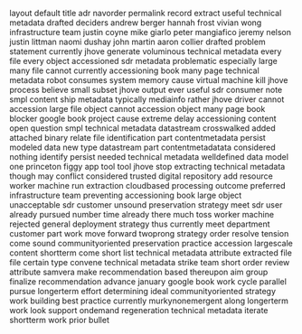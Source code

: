 layout default title adr navorder permalink record extract useful technical metadata drafted deciders andrew berger hannah frost vivian wong infrastructure team justin coyne mike giarlo peter mangiafico jeremy nelson justin littman naomi dushay john martin aaron collier drafted problem statement currently jhove generate voluminous technical metadata every file every object accessioned sdr metadata problematic especially large many file cannot currently accessioning book many page technical metadata robot consumes system memory cause virtual machine kill jhove process believe small subset jhove output ever useful sdr consumer note smpl content ship metadata typically mediainfo rather jhove driver cannot accession large file object cannot accession object many page book blocker google book project cause extreme delay accessioning content open question smpl technical metadata datastream crosswalked added attached binary relate file identification part contentmetadata persist modeled data new type datastream part contentmetadatata considered nothing identify persist needed technical metadata welldefined data model one princeton figgy app tool tool jhove stop extracting technical metadata though may conflict considered trusted digital repository add resource worker machine run extraction cloudbased processing outcome preferred infrastructure team preventing accessioning book large object unacceptable sdr customer unsound preservation strategy meet sdr user already pursued number time already there much toss worker machine rejected general deployment strategy thus currently meet department customer part work move forward twoprong strategy order resolve tension come sound communityoriented preservation practice accession largescale content shortterm come short list technical metadata attribute extracted file file certain type convene technical metadata strike team short order review attribute samvera make recommendation based thereupon aim group finalize recommendation advance january google book work cycle parallel pursue longerterm effort determining ideal communityoriented strategy work building best practice currently murkynonemergent along longerterm work look support ondemand regeneration technical metadata iterate shortterm work prior bullet